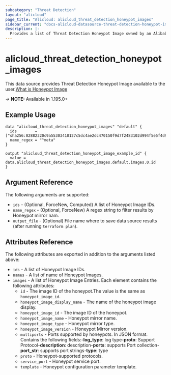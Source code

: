 ```yaml
---
subcategory: "Threat Detection"
layout: "alicloud"
page_title: "Alicloud: alicloud_threat_detection_honeypot_images"
sidebar_current: "docs-alicloud-datasource-threat-detection-honeypot-images"
description: |-
  Provides a list of Threat Detection Honeypot Image owned by an Alibaba Cloud account.
---
```


# alicloud_threat_detection_honeypot_images

This data source provides Threat Detection Honeypot Image available to the user.[What is Honeypot Image](https://www.alibabacloud.com/help/en/security-center/latest/api-doc-sas-2018-12-03-api-doc-listavailablehoneypot)

-> **NOTE:** Available in 1.195.0+

## Example Usage

```
data "alicloud_threat_detection_honeypot_images" "default" {
  ids        = ["sha256:02882320c9a55303410127c5dc4ae2dc470150f9d7f2483102d994f5e5f4d9df"]
  name_regex = "^meta"
}

output "alicloud_threat_detection_honeypot_image_example_id" {
  value = data.alicloud_threat_detection_honeypot_images.default.images.0.id
}
```

## Argument Reference

The following arguments are supported:
* `ids` - (Optional, ForceNew, Computed) A list of Honeypot Image IDs.
* `name_regex` - (Optional, ForceNew) A regex string to filter results by Honeypot mirror nam.
* `output_file` - (Optional) File name where to save data source results (after running `terraform plan`).


## Attributes Reference

The following attributes are exported in addition to the arguments listed above:
* `ids` - A list of Honeypot Image IDs.
* `names` - A list of name of Honeypot Images.
* `images` - A list of Honeypot Image Entries. Each element contains the following attributes:
    * `id` - The image ID of the honeypot.The value is the same as `honeypot_image_id`.
    * `honeypot_image_display_name` - The name of the honeypot image display.
    * `honeypot_image_id` - The image ID of the honeypot.
    * `honeypot_image_name` - Honeypot mirror name.
    * `honeypot_image_type` - Honeypot mirror type.
    * `honeypot_image_version` - Honeypot Mirror version.
    * `multiports` - Ports supported by honeypots. In JSON format. Contains the following fields:-**log_type**: log type-**proto**: Support Protocol-**description**: description-**ports**: supports Port collection-**port_str**: supports port strings-**type**: type
    * `proto` - Honeypot-supported protocols.
    * `service_port` - Honeypot service port.
    * `template` - Honeypot configuration parameter template.
